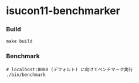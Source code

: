 # isucon11-benchmarker

### Build
```
make build
```
### Benchmark
```
# localhost:8080 (デフォルト) に向けてベンチマーク実行
./bin/benchmark
```